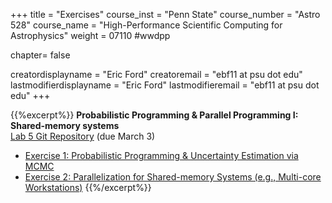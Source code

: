+++
title = "Exercises"
course_inst = "Penn State"
course_number = "Astro 528"
course_name = "High-Performance Scientific Computing for Astrophysics"
weight = 07110  #wwdpp

chapter= false

creatordisplayname = "Eric Ford"
creatoremail = "ebf11 at psu dot edu"
lastmodifierdisplayname = "Eric Ford"
lastmodifieremail = "ebf11 at psu dot edu"
+++



{{%excerpt%}}
<b>Probabilistic Programming & Parallel Programming I: Shared-memory systems</b><br />
[Lab 5 Git Repository](https://github.com/PsuAstro528/lab5-start) (due March 3)

- [Exercise 1: Probabilistic Programming & Uncertainty Estimation via MCMC](https://nbviewer.jupyter.org/github/PsuAstro528/lab5-start/blob/master/ex1.ipynb)
- [Exercise 2: Parallelization for Shared-memory Systems (e.g., Multi-core Workstations)](https://nbviewer.jupyter.org/github/PsuAstro528/lab5-start/blob/master/ex2.ipynb)
{{%/excerpt%}}

